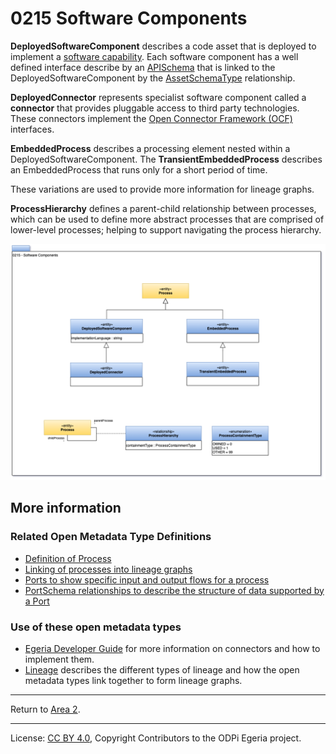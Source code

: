 <!-- SPDX-License-Identifier: CC-BY-4.0 -->
<!-- Copyright Contributors to the ODPi Egeria project. -->

# 0215 Software Components

**DeployedSoftwareComponent** describes a code asset that is deployed to implement a 
[software capability](0042-Software-Server-Capabilities.md).
Each software component has a well defined interface describe by an [APISchema](0536-API-Schemas.md) that is
linked to the DeployedSoftwareComponent by the [AssetSchemaType](0503-Asset-Schema.md) relationship.

**DeployedConnector** represents specialist software component called a
**connector** that provides pluggable access to third party
technologies.  These connectors implement the [Open Connector Framework (OCF)](../../../open-metadata-implementation/frameworks/open-connector-framework)
interfaces.

**EmbeddedProcess** describes a processing element nested within a DeployedSoftwareComponent.
The **TransientEmbeddedProcess** describes an EmbeddedProcess that runs only for a short period of time.

These variations are used to provide more information for lineage graphs.

**ProcessHierarchy** defines a parent-child relationship between processes, which can be used to define
more abstract processes that are comprised of lower-level processes; helping to support navigating
the process hierarchy.

![UML](0215-Software-Components.png#pagewidth)



## More information

### Related Open Metadata Type Definitions
* [Definition of Process](0010-Base-Model.md)
* [Linking of processes into lineage graphs](Area-7-models.md)
* [Ports to show specific input and output flows for a process](0217-Ports.md)
* [PortSchema relationships to describe the structure of data supported by a Port](0520-Process-Schemas.md)


### Use of these open metadata types

* [Egeria Developer Guide](../developer-guide) for more information on connectors and how to implement them.
* [Lineage](../lineage) describes the different types of lineage and how the open metadata types link
together to form lineage graphs.

----
Return to [Area 2](Area-2-models.md).

----
License: [CC BY 4.0](https://creativecommons.org/licenses/by/4.0/),
Copyright Contributors to the ODPi Egeria project.